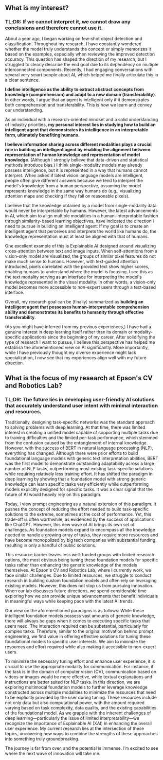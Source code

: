 ## What is my interest?

### TL;DR: If we cannot interpret it, we cannot draw any conclusions and therefore cannot use it.

About a year ago, I began working on few-shot object detection and classification. Throughout my research, I have constantly wondered whether the model truly understands the concept or simply memorizes it based on the examples, especially when reviewing the improved detection accuracy. This question has shaped the direction of my research, but I struggled to clearly describe the end goal due to its dependency on multiple interconnected components. Recently, I had engaging conversations with several very smart people about AI, which helped me finally articulate this in a clear sentence.

**I define intelligence as the ability to extract abstract concepts from knowledge (comprehension) and adapt to a new domain (transferability)**. In other words, I argue that an agent is intelligent only if it demonstrates both comprehension and transferability. This is how we learn and convey our understanding.

As an individual with a research-oriented mindset and a solid understanding of industry priorities, **my personal interest lies in studying how to build an intelligent agent that demonstrates its intelligence in an interpretable form, ultimately benefiting humans**.

**I believe information sharing across different modalities plays a crucial role in building an intelligent agent by enabling the alignment between representation of human knowledge and representation of model knowledge**. (Although I strongly believe that data-driven and statistical methods introduce bias,) I think single-modality models may already possess intelligence, but it is represented in a way that humans cannot interpret. When asked if latest vision language models are intelligent, people often give different answers because we tend to interpret the model's knowledge from a human perspective, assuming the model represents knowledge in the same way humans do (e.g., visualizing attention maps and checking if they fall on reasonable pixels).

I believe that the knowledge obtained by a model from single-modality data would never be interpretable by humans. However, the latest advancements in AI, which aim to align multiple modalities in a human-interpretable fashion through similarity-based learning objectives, have indicated the direction I need to pursue in building an intelligent agent: If my goal is to create an intelligent agent that perceives and interprets the world like humans do, the knowledge representation must at least be aligned with that of humans.

One excellent example of this is Explainable AI designed around visualizing cross-attention between text and image inputs. When self-attentions from a vision-only model are visualized, the groups of similar pixel features do not make much sense to humans. However, with text-guided attention introduced, pixels correlated with the provided text show higher scores, enabling humans to understand where the model is focusing. I see this as the text modality serving as an interface for interpreting the model's knowledge represented in the visual modality. In other words, a vision-only model becomes more accessible to non-expert users through a text-based interface.

Overall, my research goal can be (finally) summarized as **building an intelligent agent that possesses human-interpretable comprehension ability and demonstrates its benefits to humanity through effective transferability**.

(As you might have inferred from my previous experiences,) I have had a genuine interest in deep learning itself rather than its domain or modality-specific applications since the beginning of my career. After solidifying the type of research I want to pursue, I believe this perspective has helped me establish the aforementioned view on AI significantly. More importantly, while I have previously thought my diverse experience might lack specialization, I now see that my experiences align well with my future direction.

## What is the focus of my research at Epson's CV and Robotics Lab?

### TL;DR: The future lies in developing user-friendly AI solutions that accurately understand user intent with minimal interaction and resources.

Traditionally, designing task-specific networks was the standard approach to solving problems with deep learning. At that time, there was limited interest in creating a unified model capable of supporting multiple tasks due to training difficulties and the limited per-task performance, which stemmed from the confusion caused by the entanglement of internal knowledge. However, with the success of BERT in natural language processing (NLP), everything has changed. Although there were prior efforts to build foundational language models with generic text interpretation abilities, BERT was the first model to demonstrate outstanding adaptability across a large number of NLP tasks, outperforming most existing task-specific solutions while requiring relatively less training effort. It has shifted the paradigm in deep learning by showing that a foundation model with strong generic knowledge can learn specific tasks very efficiently while outperforming models explicitly designed for specific tasks. It was a clear signal that the future of AI would heavily rely on this paradigm.

Today, I view prompt engineering as a natural extension of this paradigm. It pushes the concept of reducing the effort needed to build task-specific solutions to the extreme, sometimes at the cost of performance. Yet, this trade-off is often worthwhile, as evidenced by the success of applications like ChatGPT. However, this new wave of AI brings its own set of challenges. As foundation models expand to encompass all the knowledge needed to handle a growing array of tasks, they require more resources and have become monopolized by big tech companies with substantial funding, resulting in only a handful of public solutions.

This resource barrier leaves less well-funded groups with limited research options, the most obvious being tuning these foundation models for specific tasks rather than enhancing the generic knowledge of the models themselves. At Epson's CV and Robotics Lab, where I currently work, we face similar challenges. Due to limited resources, we struggle to conduct research in building custom foundation models and often rely on leveraging existing models. However, this does not stop us from pursuing innovation. When our lab discusses future directions, we spend considerable time exploring how we can provide unique advancements that benefit individuals in meaningful ways while keeping pace with the latest AI trends.

Our view on the aforementioned paradigms is as follows: While these intelligent foundation models possess vast amounts of generic knowledge, there will always be gaps when it comes to executing specific tasks that users need. The interaction required can be substantial, particularly for complex tasks. Therefore, similar to the original motivation behind prompt engineering, we find value in offering effective solutions for tuning these foundational models to specific user interests. We aim to minimize the resources and effort required while also making it accessible to non-expert users.

To minimize the necessary tuning effort and enhance user experience, it is crucial to use the appropriate modality for communication. For instance, if the task is in the domain of computer vision (CV), communication based on videos or images would be more effective, while textual explanations and instructions are better suited for NLP tasks. In this direction, we are exploring multimodal foundation models to further leverage knowledge constructed across multiple modalities to minimize the resources that need to be explicitly provided by the user during tuning. These resources include not only data but also computational power, with the amount required varying based on task complexity, data quality, and the existing capabilities of the foundational model. As we grapple with the inherent challenges of deep learning—particularly the issue of limited interpretability—we recognize the importance of Explainable AI (XAI) in enhancing the overall user experience. My current research lies at the intersection of these topics, uncovering new ways to combine the strengths of these approaches into something truly groundbreaking.

The journey is far from over, and the potential is immense. I’m excited to see where the next wave of innovation will take me.
